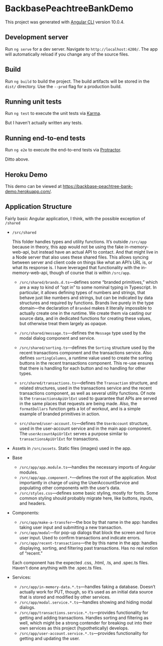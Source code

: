 # BackbasePeachtreeBankDemo

This project was generated with [Angular CLI](https://github.com/angular/angular-cli) version 10.0.4.

## Development server

Run `ng serve` for a dev server. Navigate to `http://localhost:4200/`. The app will automatically reload if you change any of the source files.

## Build

Run `ng build` to build the project. The build artifacts will be stored in the `dist/` directory. Use the `--prod` flag for a production build.

## Running unit tests

Run `ng test` to execute the unit tests via [Karma](https://karma-runner.github.io).

But I haven't actually written any tests.

## Running end-to-end tests

Run `ng e2e` to execute the end-to-end tests via [Protractor](http://www.protractortest.org/).

Ditto above.

## Heroku Demo

This demo can be viewed at https://backbase-peachtree-bank-demo.herokuapp.com/.

## Application Structure

Fairly basic Angular application, I think, with the possible exception of `/shared`

* `/src/shared`

  This folder handles types and utility functions. It’s outside `/src/app` because in theory, this app would not be using the fake in-memory-web-api, but instead have an actual API to contact. And that might live in a Node server that also uses these shared files. This allows syncing between server and client code on things like what an API’s URL is, or what its response is. I have leveraged that functionality with the in-memory-web-api, though of course that *is* within `/src/app`.

  * `/src/shared/brands.d.ts`—defines some “branded primitives,” which are a way to kind of “opt in” to some nominal typing in Typescript. In particular, it allows defining types of numbers and strings, that behave just like numbers and strings, but can be indicated by data structures and required by functions. Brands live purely in the type domain—the declaration of `Branded` makes it literally impossible to actually create one in the runtime. We create them via casting our source data, and in dedicated functions for creating these values, but otherwise treat them largely as opaque.

  * `/src/shared/message.ts`—defines the `Message` type used by the modal dialog component and service.
  
  * `/src/shared/sorting.ts`—defines the `Sorting` structure used by the recent transactions component and the transactions service. Also defines `sortingColumns`, a runtime value used to create the sorting buttons in the recent transactions component. This re-use ensures that there is handling for each button and no handling for other types.

  * `src/shared/transactions.ts`—defines the `Transaction` structure, and related structures, used in the transactions service and the recent transactions component, as well as several utility functions. Of note is the `transactionsApiUrlExt` used to guarantee that APIs are served in the same places that requests are being made. Also, the `formatDollars` function gets a lot of workout, and is a simple example of branded primitives in action.

  * `src/shared/user-account.ts`—defines the `UserAccount` structure, used in the user-account service and in the main app component. The `userAccountApiUrlExt` serves a purpose similar to `transactionsApiUrlExt` for transactions.

* Assets in `/src/assets`. Static files (images) used in the app.

* Base

  * `/src/app/app.module.ts`—handles the necessary imports of Angular modules.
  * `/src/app/app.component.*`—defines the root of the application. Most importantly in charge of using the UserAccountService and populating other components with the user’s data.
  * `/src/styles.css`—defines some basic styling, mostly for fonts. Some common styling should probably migrate here, like buttons, inputs, and headers.

* Components:

  * `/src/app/make-a-transfer`—the box by that name in the app: handles taking user input and submitting a new transaction.
  * `/src/app/modal`—for pop-up dialogs that block the screen and force user input. Used to confirm transactions and indicate errors.
  * `/src/app/recent-transactions`—the by this name in the app: handles displaying, sorting, and filtering past transactions. Has no real notion of “recent.”

  Each component has the expected .css, .html, .ts, and .spec.ts files. Haven’t done anything with the .spec.ts files.

* Services:

  * `/src/app/in-memory-data.*.ts`—handles faking a database. Doesn’t actually work for PUT, though, so it’s used as an initial data source that is stored and modified by other services.
  * `/src/app/modal.service.*.ts`—handles showing and hiding modal dialogs.
  * `/src/app/transactions.service.*.ts`—provides functionality for getting and adding transactions. Handles sorting and filtering as well, which might be a strong contender for breaking out into their own services as this project (hypothetically) develops.
  * `/src/app/user-account.service.*.ts`—provides functionality for getting and updating the user.
